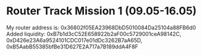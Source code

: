 # Router Track Mission 1 (09.05-16.05)

My router address is: 0x36802f05EA23968DbD5010084Da25104a88FB6d0
Added liquidity: 0xB7b1d3cC52E658922b2aF00c5729001ceA98142C, 0xD426e23A6a9524101CDC017e01dDc3262B7aA65D, 0xB5AabB55385bfBe31D627E2A717a7B189ddA4F8F
